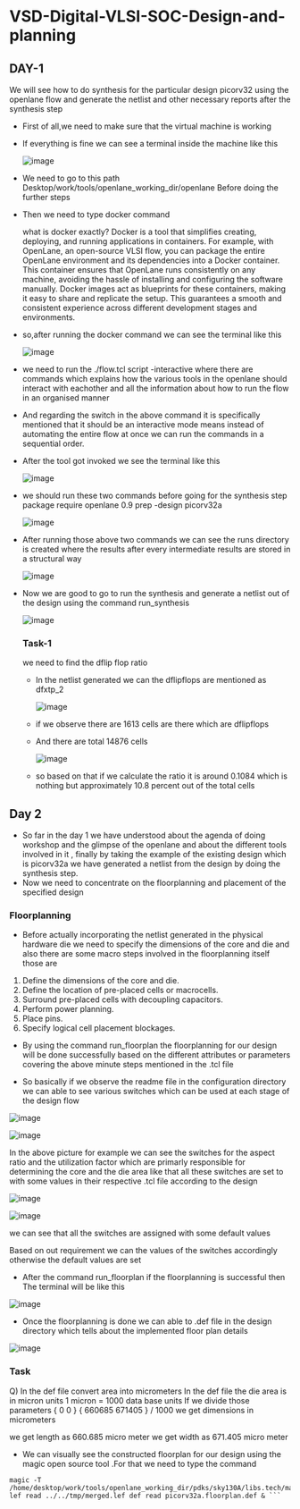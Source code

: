 # VSD-Digital-VLSI-SOC-Design-and-planning



## DAY-1 

We will see how to do synthesis for the particular design picorv32 using the openlane flow and generate the netlist and other necessary reports after the synthesis step

* First of all,we need to make sure that the virtual machine is working
* If everything is fine we can see a terminal inside the machine like this

  ![image](https://github.com/ArunChikkaraju/VSD-Digital-VLSI-SOC-Design-and-planning/assets/169176599/4f6d2d99-f51a-42ac-85a2-e7f9a89e492f)


* We need to go to this path Desktop/work/tools/openlane_working_dir/openlane Before doing the further steps
* Then we need to type docker command

  what is docker exactly?
  Docker is a tool that simplifies creating, deploying, and running applications in containers. For example, with OpenLane, an open-source VLSI flow, you can package the 
  entire OpenLane environment and its dependencies into a Docker container. This container ensures that OpenLane runs consistently on any machine, avoiding the hassle of 
  installing and configuring the software manually. Docker images act as blueprints for these containers, making it easy to share and replicate the setup. This guarantees a 
  smooth and consistent experience across different development stages and environments.

* so,after running the docker command we can see the terminal like this

  ![image](https://github.com/ArunChikkaraju/VSD-Digital-VLSI-SOC-Design-and-planning/assets/169176599/0e61f010-0623-4ff8-bac4-dfee141a2a50)

* we need to run the ./flow.tcl script -interactive where there are commands which explains how the various tools in the openlane should interact with eachother and all the information about how to run the flow in an organised manner
* And regarding the switch in the above command it is specifically mentioned that it should be an interactive mode means instead of automating the entire flow at once we can run the commands in a sequential order.
* After the tool got invoked we see the terminal like this

  ![image](https://github.com/ArunChikkaraju/VSD-Digital-VLSI-SOC-Design-and-planning/assets/169176599/65681db6-ae51-4a5c-8eb5-f694961749c8)

* we should run these two commands before going for the synthesis step
  package require openlane 0.9
  prep -design picorv32a


  ![image](https://github.com/ArunChikkaraju/VSD-Digital-VLSI-SOC-Design-and-planning/assets/169176599/675a9c6a-f53d-4b39-8bac-c084e5d96857)


* After running those above two commands we can see the runs directory is created where the results after every intermediate results are stored in a structural way

  ![image](https://github.com/ArunChikkaraju/VSD-Digital-VLSI-SOC-Design-and-planning/assets/169176599/376b6329-be5f-4c27-b4bc-5b4bbb0779b4)

* Now we are good to go to run the synthesis and generate a netlist out of the design using the command run_synthesis

  ![image](https://github.com/ArunChikkaraju/VSD-Digital-VLSI-SOC-Design-and-planning/assets/169176599/e2ea5c2b-5f7b-4b11-976c-8725032c5f46)


  ### Task-1

  we need to find the dflip flop ratio

  * In the netlist generated we can the dflipflops are mentioned as dfxtp_2

    ![image](https://github.com/ArunChikkaraju/VSD-Digital-VLSI-SOC-Design-and-planning/assets/169176599/50879754-30e9-4cb8-b211-e4775fdae22f)

  * if we observe there are 1613 cells are there which are dflipflops
  * And there are total 14876 cells 


    ![image](https://github.com/ArunChikkaraju/VSD-Digital-VLSI-SOC-Design-and-planning/assets/169176599/363c2dbe-2cfa-4818-bfd8-7aac5bd38fab)

  * so based on that if we calculate the ratio it is around 0.1084 which is nothing but approximately 10.8 percent out of the total cells





## Day 2

* So far in the day 1 we have understood about the agenda of doing workshop and the glimpse of the openlane and about the different tools involved in it , finally by taking the example of the existing design which is picorv32a we have generated a netlist from the design by doing the synthesis step.
* Now we need to concentrate on the floorplanning and placement of the specified design

### Floorplanning

* Before actually incorporating the netlist generated in the physical hardware die we need to specify the dimensions of the core and die and also there are some macro steps  involved in the floorplanning itself those are
 
1. Define the dimensions of the core and die.
2. Define the location of pre-placed cells or macrocells.
3. Surround pre-placed cells with decoupling capacitors.
4. Perform power planning.
5. Place pins.
6. Specify logical cell placement blockages.

* By using the command run_floorplan the floorplanning for our design will be done successfully based on the different attributes or parameters covering the above minute steps mentioned in the .tcl file

* So basically if we observe the readme file in the configuration directory we can able to see various switches which can be used at each stage of the design flow


![image](https://github.com/ArunChikkaraju/VSD-Digital-VLSI-SOC-Design-and-planning/assets/169176599/d8992f2a-fe31-46dd-953b-29fde9fd5221)


![image](https://github.com/ArunChikkaraju/VSD-Digital-VLSI-SOC-Design-and-planning/assets/169176599/cf6ec5d3-10dc-4ac2-9371-e6020cae9dcf)

In the above picture for example we can see the switches for the aspect ratio and the utilization factor which are primarly responsible for determining the core and the die area like that all these switches are set to with some values in their respective .tcl file according to the design

![image](https://github.com/ArunChikkaraju/VSD-Digital-VLSI-SOC-Design-and-planning/assets/169176599/2febfec5-bc0e-42aa-9429-fe6d4c7eda35)


![image](https://github.com/ArunChikkaraju/VSD-Digital-VLSI-SOC-Design-and-planning/assets/169176599/f61fe1dc-307a-418f-a705-7776d083d96b)

we can see that all the switches are assigned with some default values

Based on out requirement we can the values of the switches accordingly otherwise the default values are set

* After the command run_floorplan if the floorplanning is successful then 
The terminal will be like this

![image](https://github.com/ArunChikkaraju/VSD-Digital-VLSI-SOC-Design-and-planning/assets/169176599/1531eb99-dcce-4b01-85f0-558818443b38)


* Once the floorplanning is done we can able to .def file in the design directory which tells about the implemented floor plan details

![image](https://github.com/ArunChikkaraju/VSD-Digital-VLSI-SOC-Design-and-planning/assets/169176599/50d00ed6-347e-4ed0-8845-27adc39e7df7)

### Task
Q) In the def file convert area into micrometers
In the def file the die area is in micron units 
1 micron = 1000 data base units
If we divide those parameters { 0 0 } { 660685 671405 } / 1000 we get dimensions in micrometers

we get length as 660.685 micro meter 
we get width as 671.405 micro meter

* We can visually see the constructed floorplan for our design using the magic open source tool .For that we need to type the command

```
magic -T /home/desktop/work/tools/openlane_working_dir/pdks/sky130A/libs.tech/magic/sky130A.tech lef read ../../tmp/merged.lef def read picorv32a.floorplan.def & ```






